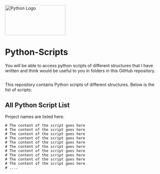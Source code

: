 <img src="https://img.shields.io/badge/Python-3776AB.svg?style=for-the-badge&logo=Python&logoColor=white" alt="Python Logo" width="200" height="100" style="max-width:100%;">


# Python-Scripts
You will be able to access python scripts of different structures that I have written and think would be useful to you in folders in this GitHub repository.
##
This repository contains Python scripts of different structures. Below is the list of scripts:
##
## All Python Script List

Project names are listed here.

```
# The content of the script goes here
# The content of the script goes here
# The content of the script goes here
# The content of the script goes here
# The content of the script goes here
# The content of the script goes here
# The content of the script goes here
# The content of the script goes here
# The content of the script goes here
# The content of the script goes here
# ....
